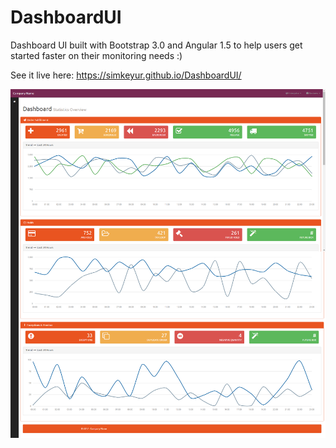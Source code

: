 # DashboardUI
Dashboard UI built with Bootstrap 3.0 and Angular 1.5 to help users get started faster on their monitoring needs :)

See it live here: 
https://simkeyur.github.io/DashboardUI/

![Alt text](/screencapture-simkeyur-github-io-DashboardUI-1498762476831.png "Screenshot")
